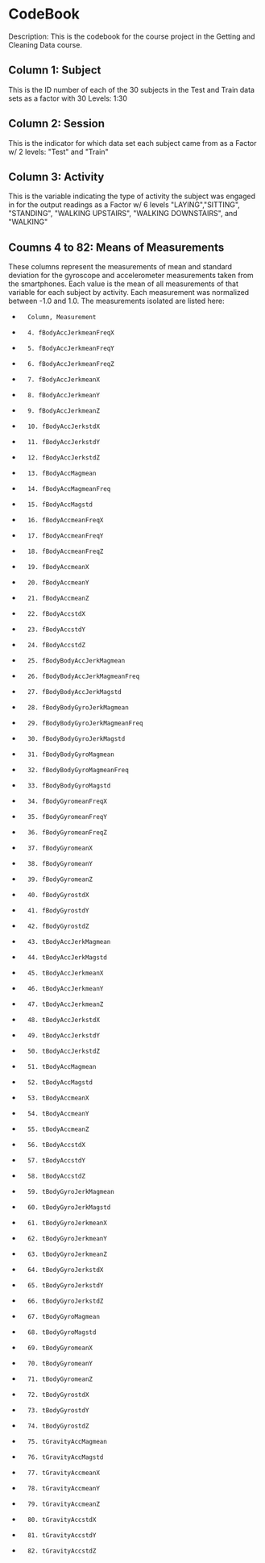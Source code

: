 CodeBook
========================================================

Description: This is the codebook for the course project in the Getting and Cleaning Data course. 

## Column 1: Subject ##
This is the ID number of each of the 30 subjects in the Test and Train data sets as a factor with 30 Levels: 1:30

## Column 2: Session ##
This is the indicator for which data set each subject came from as a Factor w/ 2 levels: "Test" and "Train"

## Column 3: Activity ##
This is the variable indicating the type of activity the subject was engaged in for the output readings as a Factor w/ 6 levels "LAYING","SITTING", "STANDING", "WALKING UPSTAIRS", "WALKING DOWNSTAIRS", and "WALKING"

## Coumns 4 to 82: Means of Measurements ##
These columns represent the measurements of mean and standard deviation for the gyroscope and accelerometer measurements taken from the smartphones. Each value is the mean of all measurements of that variable for each subject by activity. Each measurement was normalized between -1.0 and 1.0. The measurements isolated are listed here: 
*       Column, Measurement
*       4. fBodyAccJerkmeanFreqX
*       5. fBodyAccJerkmeanFreqY
*       6. fBodyAccJerkmeanFreqZ
*       7. fBodyAccJerkmeanX
*       8. fBodyAccJerkmeanY
*       9. fBodyAccJerkmeanZ
*       10. fBodyAccJerkstdX
*       11. fBodyAccJerkstdY
*       12. fBodyAccJerkstdZ
*       13. fBodyAccMagmean
*       14. fBodyAccMagmeanFreq
*       15. fBodyAccMagstd
*       16. fBodyAccmeanFreqX
*       17. fBodyAccmeanFreqY
*       18. fBodyAccmeanFreqZ
*       19. fBodyAccmeanX
*       20. fBodyAccmeanY
*       21. fBodyAccmeanZ
*       22. fBodyAccstdX
*       23. fBodyAccstdY
*       24. fBodyAccstdZ
*       25. fBodyBodyAccJerkMagmean
*       26. fBodyBodyAccJerkMagmeanFreq
*       27. fBodyBodyAccJerkMagstd
*       28. fBodyBodyGyroJerkMagmean
*       29. fBodyBodyGyroJerkMagmeanFreq
*       30. fBodyBodyGyroJerkMagstd
*       31. fBodyBodyGyroMagmean
*       32. fBodyBodyGyroMagmeanFreq
*       33. fBodyBodyGyroMagstd
*       34. fBodyGyromeanFreqX
*       35. fBodyGyromeanFreqY
*       36. fBodyGyromeanFreqZ
*       37. fBodyGyromeanX
*       38. fBodyGyromeanY
*       39. fBodyGyromeanZ
*       40. fBodyGyrostdX
*       41. fBodyGyrostdY
*       42. fBodyGyrostdZ
*       43. tBodyAccJerkMagmean
*       44. tBodyAccJerkMagstd
*       45. tBodyAccJerkmeanX
*       46. tBodyAccJerkmeanY
*       47. tBodyAccJerkmeanZ
*       48. tBodyAccJerkstdX
*       49. tBodyAccJerkstdY
*       50. tBodyAccJerkstdZ
*       51. tBodyAccMagmean
*       52. tBodyAccMagstd
*       53. tBodyAccmeanX
*       54. tBodyAccmeanY
*       55. tBodyAccmeanZ
*       56. tBodyAccstdX
*       57. tBodyAccstdY
*       58. tBodyAccstdZ
*       59. tBodyGyroJerkMagmean
*       60. tBodyGyroJerkMagstd
*       61. tBodyGyroJerkmeanX
*       62. tBodyGyroJerkmeanY
*       63. tBodyGyroJerkmeanZ
*       64. tBodyGyroJerkstdX
*       65. tBodyGyroJerkstdY
*       66. tBodyGyroJerkstdZ
*       67. tBodyGyroMagmean
*       68. tBodyGyroMagstd
*       69. tBodyGyromeanX
*       70. tBodyGyromeanY
*       71. tBodyGyromeanZ
*       72. tBodyGyrostdX
*       73. tBodyGyrostdY
*       74. tBodyGyrostdZ
*       75. tGravityAccMagmean
*       76. tGravityAccMagstd
*       77. tGravityAccmeanX
*       78. tGravityAccmeanY
*       79. tGravityAccmeanZ
*       80. tGravityAccstdX
*       81. tGravityAccstdY
*       82. tGravityAccstdZ
